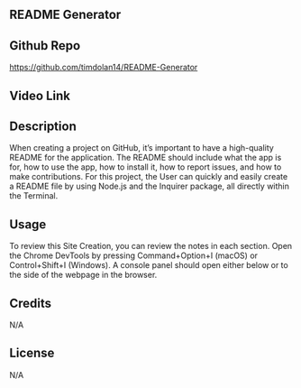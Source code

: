## README Generator 

## Github Repo

https://github.com/timdolan14/README-Generator

## Video Link


## Description 

When creating a project on GitHub, it’s important to have a high-quality README for the application. The README should include what the app is for, how to use the app, how to install it, how to report issues, and how to make contributions. For this project, the User can quickly and easily create a README file by using Node.js and the Inquirer package, all directly within the Terminal. 

## Usage 

To review this Site Creation, you can review the notes in each section. Open the Chrome DevTools by pressing Command+Option+I (macOS) or Control+Shift+I (Windows). A console panel should open either below or to the side of the webpage in the browser.

## Credits

N/A

## License

N/A